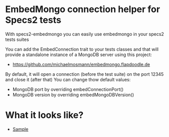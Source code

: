 # EmbedMongo connection helper for Specs2 tests
With specs2-embedmongo you can easily use embedmongo in your specs2 tests suites

You can add the EmbedConnection trait to your tests classes and that will provide a standalone instance of a MongoDB server using this project:

 * https://github.com/michaelmosmann/embedmongo.flapdoodle.de

By default, it will open a connection (before the test suite) on the port 12345 and close it (after that)
You can change thow default values:

 * MongoDB port by overriding embedConnectionPort()
 * MongoDB version by overriding embedMongoDBVersion()

# What it looks like?

 - [Sample](https://github.com/athieriot/specs2-embedmongo/tree/master/src/test/scala/org/at/ModelTest.scala)
